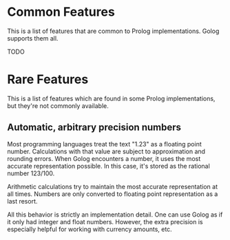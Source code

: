 # Common Features

This is a list of features that are common to Prolog implementations.
Golog supports them all.

TODO

# Rare Features

This is a list of features which are found in some Prolog
implementations, but they're not commonly available.

## Automatic, arbitrary precision numbers

Most programming languages treat the text "1.23" as a floating point
number.  Calculations with that value are subject to approximation and
rounding errors.  When Golog encounters a number, it uses the most
accurate representation possible.  In this case, it's stored as the
rational number 123/100.

Arithmetic calculations try to maintain the most accurate
representation at all times.  Numbers are only converted to floating
point representation as a last resort.

All this behavior is strictly an implementation detail.  One can use
Golog as if it only had integer and float numbers.  However, the extra
precision is especially helpful for working with currency amounts,
etc.

